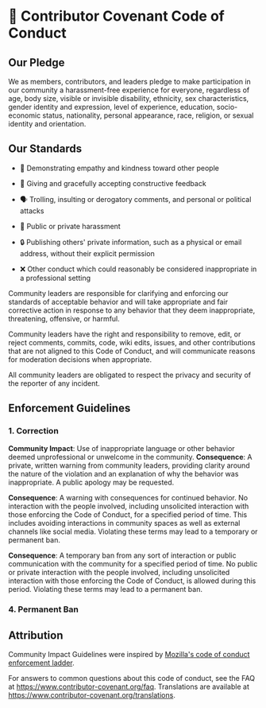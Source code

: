 # 🌟 Contributor Covenant Code of Conduct
## Our Pledge
We as members, contributors, and leaders pledge to make participation in our community a harassment-free experience for everyone, regardless of age, body size, visible or invisible disability, ethnicity, sex characteristics, gender identity and expression, level of experience, education, socio-economic status, nationality, personal appearance, race, religion, or sexual identity and orientation.


## Our Standards


- 💪 Demonstrating empathy and kindness toward other people
- 💬 Giving and gracefully accepting constructive feedback

- 🗣️ Trolling, insulting or derogatory comments, and personal or political attacks
- 🚷 Public or private harassment
- 🔒 Publishing others' private information, such as a physical or email address, without their explicit permission
- ❌ Other conduct which could reasonably be considered inappropriate in a professional setting

Community leaders are responsible for clarifying and enforcing our standards of acceptable behavior and will take appropriate and fair corrective action in response to any behavior that they deem inappropriate, threatening, offensive, or harmful.

Community leaders have the right and responsibility to remove, edit, or reject comments, commits, code, wiki edits, issues, and other contributions that are not aligned to this Code of Conduct, and will communicate reasons for moderation decisions when appropriate.

All community leaders are obligated to respect the privacy and security of the reporter of any incident.
## Enforcement Guidelines

### 1. Correction

**Community Impact**: Use of inappropriate language or other behavior deemed unprofessional or unwelcome in the community.
**Consequence**: A private, written warning from community leaders, providing clarity around the nature of the violation and an explanation of why the behavior was inappropriate. A public apology may be requested.

**Consequence**: A warning with consequences for continued behavior. No interaction with the people involved, including unsolicited interaction with those enforcing the Code of Conduct, for a specified period of time. This includes avoiding interactions in community spaces as well as external channels like social media. Violating these terms may lead to a temporary or permanent ban.

**Consequence**: A temporary ban from any sort of interaction or public communication with the community for a specified period of time. No public or private interaction with the people involved, including unsolicited interaction with those enforcing the Code of Conduct, is allowed during this period. Violating these terms may lead to a permanent ban.

### 4. Permanent Ban

## Attribution

Community Impact Guidelines were inspired by [Mozilla's code of conduct enforcement ladder](https://github.com/mozilla/diversity).


For answers to common questions about this code of conduct, see the FAQ at https://www.contributor-covenant.org/faq. Translations are available at https://www.contributor-covenant.org/translations.